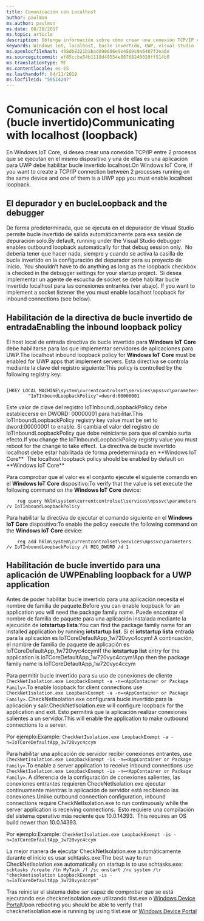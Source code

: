 ```yaml
---
title: Comunicación con Localhost
author: paulmon
ms.author: paulmon
ms.date: 08/28/2017
ms.topic: article
description: Obtenga información sobre cómo crear una conexión TCP/IP con dos procesos al habilitar bucle invertido localhost.
keywords: Windows iot, localhost, bucle invertido, UWP, visual studio
ms.openlocfilehash: 498db8321babad890606e9e4589c9a6407f3ea6e
ms.sourcegitcommit: ef85ccba54b1118d49554e88768240020ff514b0
ms.translationtype: MT
ms.contentlocale: es-ES
ms.lasthandoff: 04/11/2019
ms.locfileid: "59514247"
---
```

# <a name="communicating-with-localhost-loopback"></a><span data-ttu-id="d3d92-104">Comunicación con el host local (bucle invertido)</span><span class="sxs-lookup"><span data-stu-id="d3d92-104">Communicating with localhost (loopback)</span></span>

<span data-ttu-id="d3d92-105">En Windows IoT Core, si desea crear una conexión TCP/IP entre 2 procesos que se ejecutan en el mismo dispositivo y una de ellas es una aplicación para UWP debe habilitar bucle invertido localhost.</span><span class="sxs-lookup"><span data-stu-id="d3d92-105">On Windows IoT Core, if you want to create a TCP/IP connection between 2 processes running on the same device and one of them is a UWP app you must enable localhost loopback.</span></span>

## <a name="loopback-and-the-debugger"></a><span data-ttu-id="d3d92-106">El depurador y en bucle</span><span class="sxs-lookup"><span data-stu-id="d3d92-106">Loopback and the debugger</span></span> 
<span data-ttu-id="d3d92-107">De forma predeterminada, que se ejecuta en el depurador de Visual Studio permite bucle invertido de salida automáticamente para esa sesión de depuración solo.</span><span class="sxs-lookup"><span data-stu-id="d3d92-107">By default, running under the Visual Studio debugger enables outbound loopback automatically for that debug session only.</span></span><span data-ttu-id="d3d92-108">  No debería tener que hacer nada, siempre y cuando se activa la casilla de bucle invertido en la configuración del depurador para su proyecto de inicio.</span><span class="sxs-lookup"><span data-stu-id="d3d92-108">  You shouldn’t have to do anything as long as the loopback checkbox is checked in the debugger settings for your startup project.</span></span> <span data-ttu-id="d3d92-109"> Si desea implementar un agente de escucha de socket se debe habilitar bucle invertido localhost para las conexiones entrantes (ver abajo).</span><span class="sxs-lookup"><span data-stu-id="d3d92-109"> If you want to implement a socket listener the you must enable localhost loopback for inbound connections (see below).</span></span>
 
## <a name="enabling-the-inbound-loopback-policy"></a><span data-ttu-id="d3d92-110">Habilitación de la directiva de bucle invertido de entrada</span><span class="sxs-lookup"><span data-stu-id="d3d92-110">Enabling the inbound loopback policy</span></span>
<span data-ttu-id="d3d92-111">El host local de entrada directiva de bucle invertido para **Windows IoT Core** debe habilitarse para las que implementar servidores de aplicaciones para UWP.</span><span class="sxs-lookup"><span data-stu-id="d3d92-111">The localhost inbound loopback policy for **Windows IoT Core** must be enabled for UWP apps that implement servers.</span></span>  <span data-ttu-id="d3d92-112">Esta directiva se controla mediante la clave del registro siguiente:</span><span class="sxs-lookup"><span data-stu-id="d3d92-112">This policy is controlled by the following registry key:</span></span>

        [HKEY_LOCAL_MACHINE\system\currentcontrolset\services\mpssvc\parameters]
            "IoTInboundLoopbackPolicy"=dword:00000001

<span data-ttu-id="d3d92-113">Este valor de clave del registro IoTInboundLoopbackPolicy debe establecerse en DWORD: 00000001 para habilitar.</span><span class="sxs-lookup"><span data-stu-id="d3d92-113">This IoTInboundLoopbackPolicy registry key value must be set to dword:00000001 to enable.</span></span> <span data-ttu-id="d3d92-114">Si cambia el valor del registro de IoTInboundLoopbackPolicy que debe reiniciarse para que el cambio surta efecto.</span><span class="sxs-lookup"><span data-stu-id="d3d92-114">If you change the IoTInboundLoopbackPolicy registry value you must reboot for the change to take effect.</span></span><span data-ttu-id="d3d92-115">  La directiva de bucle invertido localhost debe estar habilitada de forma predeterminada en \*\*Windows IoT Core**</span><span class="sxs-lookup"><span data-stu-id="d3d92-115">  The localhost loopback policy should be enabled by default on \*\*Windows IoT Core**</span></span>

<span data-ttu-id="d3d92-116">Para comprobar que el valor es el conjunto ejecute el siguiente comando en el **Windows IoT Core** dispositivo:</span><span class="sxs-lookup"><span data-stu-id="d3d92-116">To verify that the value is set execute the following command on the **Windows IoT Core** device:</span></span>

        reg query hklm\system\currentcontrolset\services\mpssvc\parameters /v IoTInboundLoopbackPolicy

<span data-ttu-id="d3d92-117">Para habilitar la directiva de ejecutar el comando siguiente en el **Windows IoT Core** dispositivo:</span><span class="sxs-lookup"><span data-stu-id="d3d92-117">To enable the policy execute the following command on the **Windows IoT Core** device:</span></span>

        reg add hklm\system\currentcontrolset\services\mpssvc\parameters /v IoTInboundLoopbackPolicy /t REG_DWORD /d 1
 

## <a name="enabling-loopback-for-a-uwp-application"></a><span data-ttu-id="d3d92-118">Habilitación de bucle invertido para una aplicación de UWP</span><span class="sxs-lookup"><span data-stu-id="d3d92-118">Enabling loopback for a UWP application</span></span>
<span data-ttu-id="d3d92-119">Antes de poder habilitar bucle invertido para una aplicación necesita el nombre de familia de paquete.</span><span class="sxs-lookup"><span data-stu-id="d3d92-119">Before you can enable loopback for an application you will need the package family name.</span></span>  <span data-ttu-id="d3d92-120">Puede encontrar el nombre de familia de paquete para una aplicación instalada mediante la ejecución de **iotstartup lista**.</span><span class="sxs-lookup"><span data-stu-id="d3d92-120">You can find the package family name for an installed application by running **iotstartup list**.</span></span>  <span data-ttu-id="d3d92-121">Si el **iotstartup lista** entrada para la aplicación es IoTCoreDefaultApp\_1w720vyc4ccym! A continuación, el nombre de familia de paquete de aplicación es IoTCoreDefaultApp\_1w720vyc4ccym</span><span class="sxs-lookup"><span data-stu-id="d3d92-121">If the **iotstartup list** entry for the application is IoTCoreDefaultApp\_1w720vyc4ccym!App then the package family name is IoTCoreDefaultApp\_1w720vyc4ccym</span></span>

<span data-ttu-id="d3d92-122">Para permitir bucle invertido para su uso de conexiones de cliente `CheckNetIsolation.exe LoopbackExempt -a -n=<AppContainer or Package Family>`.</span><span class="sxs-lookup"><span data-stu-id="d3d92-122">To enable loopback for client connections use `CheckNetIsolation.exe LoopbackExempt -a -n=<AppContainer or Package Family>`.</span></span>  <span data-ttu-id="d3d92-123">CheckNetIsolation.exe configurará bucle invertido para la aplicación y salir.</span><span class="sxs-lookup"><span data-stu-id="d3d92-123">CheckNetIsolation.exe will configure loopback for the application and exit.</span></span> <span data-ttu-id="d3d92-124">Esto permitirá que la aplicación realizar conexiones salientes a un servidor.</span><span class="sxs-lookup"><span data-stu-id="d3d92-124">This will enable the application to make outbound connections to a server.</span></span>

<span data-ttu-id="d3d92-125">Por ejemplo:</span><span class="sxs-lookup"><span data-stu-id="d3d92-125">Example:</span></span> `CheckNetIsolation.exe LoopbackExempt -a -n=IoTCoreDefaultApp_1w720vyc4ccym`

<span data-ttu-id="d3d92-126">Para habilitar una aplicación de servidor recibir conexiones entrantes, use `CheckNetIsolation.exe LoopbackExempt -is -n=<AppContainer or Package Family>`.</span><span class="sxs-lookup"><span data-stu-id="d3d92-126">To enable a server application to receive inbound connections use `CheckNetIsolation.exe LoopbackExempt -is -n=<AppContainer or Package Family>`.</span></span> <span data-ttu-id="d3d92-127">A diferencia de la configuración de conexiones salientes, las conexiones entrantes requieren CheckNetIsolation.exe ejecutar continuamente mientras la aplicación de servidor está recibiendo las conexiones.</span><span class="sxs-lookup"><span data-stu-id="d3d92-127">Unlike outbound connection configuration, inbound connections require CheckNetIsolation.exe to run continuously while the server application is receiving connections.</span></span><span data-ttu-id="d3d92-128">  Esto requiere una compilación del sistema operativo más reciente que 10.0.14393.</span><span class="sxs-lookup"><span data-stu-id="d3d92-128">  This requires an OS build newer than 10.0.14393.</span></span>

<span data-ttu-id="d3d92-129">Por ejemplo:</span><span class="sxs-lookup"><span data-stu-id="d3d92-129">Example:</span></span> `CheckNetIsolation.exe LoopbackExempt -is -n=IoTCoreDefaultApp_1w720vyc4ccym`

<span data-ttu-id="d3d92-130">La mejor manera de ejecutar CheckNetIsolation.exe automáticamente durante el inicio es usar schtasks.exe:</span><span class="sxs-lookup"><span data-stu-id="d3d92-130">The best way to run CheckNetIsolation.exe automatically on startup is to use schtasks.exe:</span></span> `schtasks /create /tn MyTask /f /sc onstart /ru system /tr "checknetisolation LoopbackExempt -is -n=IoTCoreDefaultApp_1w720vyc4ccym"`

<span data-ttu-id="d3d92-131">Tras reiniciar el sistema debe ser capaz de comprobar que se está ejecutando ese checknetisolation.exe utilizando tlist.exe o [Windows Device Portal](https://developer.microsoft.com/en-us/windows/iot/docs/deviceportal)</span><span class="sxs-lookup"><span data-stu-id="d3d92-131">Upon rebooting you should be able to verify that checknetisolation.exe is running by using tlist.exe or [Windows Device Portal](https://developer.microsoft.com/en-us/windows/iot/docs/deviceportal)</span></span>
